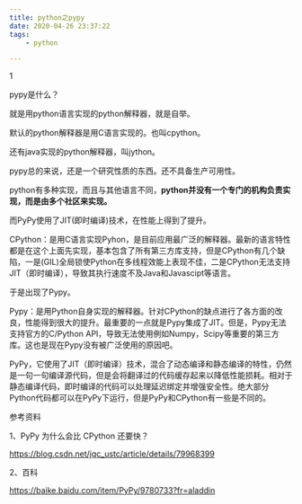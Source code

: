 ```yaml
---
title: python之pypy
date: 2020-04-26 23:37:22
tags:		
	- python

---
```


1

pypy是什么？

就是用python语言实现的python解释器，就是自举。

默认的python解释器是用C语言实现的。也叫cpython。

还有java实现的python解释器，叫jython。

pypy总的来说，还是一个研究性质的东西。还不具备生产可用性。

python有多种实现，而且与其他语言不同，**python并没有一个专门的机构负责实现，而是由多个社区来实现。**

而PyPy使用了JIT(即时编译)技术，在性能上得到了提升。



CPython：是用C语言实现Pyhon，是目前应用最广泛的解释器。最新的语言特性都是在这个上面先实现，基本包含了所有第三方库支持，但是CPython有几个缺陷，一是(GIL)全局锁使Python在多线程效能上表现不佳，二是CPython无法支持JIT（即时编译），导致其执行速度不及Java和Javascipt等语言。

于是出现了Pypy。

Pypy：是用Python自身实现的解释器。针对CPython的缺点进行了各方面的改良，性能得到很大的提升。最重要的一点就是Pypy集成了JIT。但是，Pypy无法支持官方的C/Python API，导致无法使用例如Numpy，Scipy等重要的第三方库。这也是现在Pypy没有被广泛使用的原因吧。

PyPy，它使用了JIT（即时编译）技术，混合了动态编译和静态编译的特性，仍然是一句一句编译源代码，但是会将翻译过的代码缓存起来以降低性能损耗。相对于静态编译代码，即时编译的代码可以处理延迟绑定并增强安全性。绝大部分 Python代码都可以在PyPy下运行，但是PyPy和CPython有一些是不同的。





参考资料

1、PyPy 为什么会比 CPython 还要快？

https://blog.csdn.net/jqc_ustc/article/details/79968399

2、百科

https://baike.baidu.com/item/PyPy/9780733?fr=aladdin